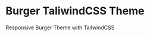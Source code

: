 # Burger TaliwindCSS Theme

Responsive Burger Theme with TailwindCSS

<!--

---

### Source

[Website with Tailwind CSS](https://youtu.be/qjch8tt7Vyk?si=Ww0PwJQTdfPcFFq9)

-->
